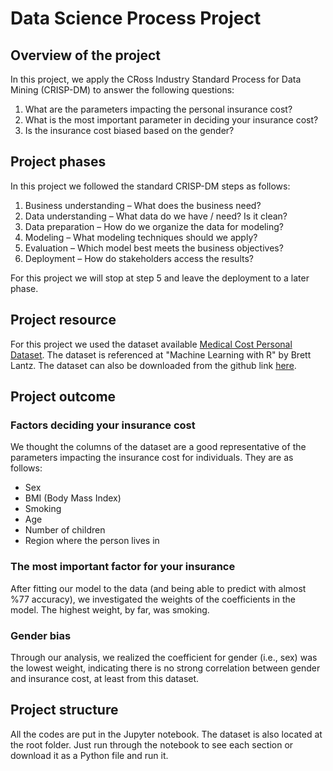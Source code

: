 # Data Science Process Project
## Overview of the project
In this project, we apply the CRoss Industry Standard Process for Data Mining (CRISP-DM) to answer the following questions:
1. What are the parameters impacting the personal insurance cost?
2. What is the most important parameter in deciding your insurance cost?
3. Is the insurance cost biased based on the gender?

## Project phases 
In this project we followed the standard CRISP-DM steps as follows:

1. Business understanding – What does the business need?
2. Data understanding – What data do we have / need? Is it clean?
3. Data preparation – How do we organize the data for modeling?
4. Modeling – What modeling techniques should we apply?
5. Evaluation – Which model best meets the business objectives?
6. Deployment – How do stakeholders access the results?

For this project we will stop at step 5 and leave the deployment to a later phase.

## Project resource
For this project we used the dataset available [Medical Cost Personal Dataset](https://www.kaggle.com/mirichoi0218/insurance). The dataset is referenced at "Machine Learning with R" by Brett Lantz. The dataset can also be downloaded from the github link [here](https://github.com/stedy/Machine-Learning-with-R-datasets).

## Project outcome
### Factors deciding your insurance cost
We thought the columns of the dataset are a good representative of the parameters impacting the insurance cost for individuals. They are as follows:
- Sex
- BMI (Body Mass Index)
- Smoking
- Age
- Number of children
- Region where the person lives in

### The most important factor for your insurance
After fitting our model to the data (and being able to predict with almost %77 accuracy), we investigated the weights of the coefficients in the model. The highest weight, by far, was smoking.

### Gender bias
Through our analysis, we realized the coefficient for gender (i.e., sex) was the lowest weight, indicating there is no strong correlation between gender and insurance cost, at least from this dataset.

## Project structure
All the codes are put in the Jupyter notebook. The dataset is also located at the root folder. Just run through the notebook to see each section or download it as a Python file and run it.
